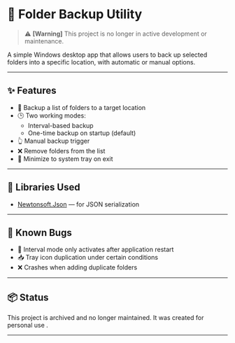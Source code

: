 # 📁 Folder Backup Utility

> ⚠️ **[Warning]** This project is no longer in active development or maintenance.

A simple Windows desktop app that allows users to back up selected folders into a specific location, with automatic or manual options.

---

## ✨ Features

- 📂 Backup a list of folders to a target location
- 🕒 Two working modes:
  - Interval-based backup
  - One-time backup on startup (default)
- 👆 Manual backup trigger
- ❌ Remove folders from the list
- 🔻 Minimize to system tray on exit

---



## 🧩 Libraries Used

- [Newtonsoft.Json](https://www.newtonsoft.com/json) — for JSON serialization

---

## 🐛 Known Bugs

- 🔁 Interval mode only activates after application restart
- 📥 Tray icon duplication under certain conditions
- ❌ Crashes when adding duplicate folders

---

## 📦 Status

This project is archived and no longer maintained. It was created for personal use .

---
